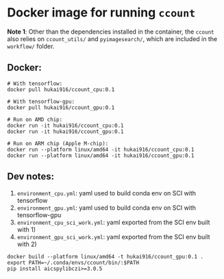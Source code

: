 # Docker image for running `ccount`

**Note 1**: Other than the dependencies installed in the container, the `ccount` also relies on `ccount_utils/` and `pyimagesearch/`, which are included in the `workflow/` folder.

## Docker:
```
# With tensorflow:
docker pull hukai916/ccount_cpu:0.1

# With tensorflow-gpu:
docker pull hukai916/ccount_gpu:0.1

# Run on AMD chip:
docker run -it hukai916/ccount_cpu:0.1
docker run -it hukai916/ccount_gpu:0.1

# Run on ARM chip (Apple M-chip):
docker run --platform linux/amd64 -it hukai916/ccount_cpu:0.1
docker run --platform linux/amd64 -it hukai916/ccount_gpu:0.1
```

## Dev notes:
1. `environment_cpu.yml`: yaml used to build conda env on SCI with tensorflow
2. `environment_gpu.yml`: yaml used to build conda env on SCI with tensorflow-gpu
3. `environment_cpu_sci_work.yml`: yaml exported from the SCI env built with 1)
4. `environment_gpu_sci_work.yml`: yaml exported from the SCI env built with 2)

```
docker build --platform linux/amd64 -t hukai916/ccount_gpu:0.1 .
export PATH=~/.conda/envs/ccount/bin/:$PATH
pip install aicspylibczi>=3.0.5
```